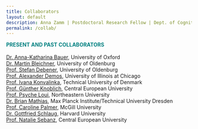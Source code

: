 ```yaml
---
title: Collaborators
layout: default
description: Anna Zamm | Postdoctoral Research Fellow | Dept. of Cognitive Science, CEU
permalink: /collab/
---
```


<span style="color: #008080;"><strong> PRESENT AND PAST COLLABORATORS </strong></span><br/><br/>
[Dr. Anna-Katharina Bauer](https://www.psy.ox.ac.uk/team/anna-katharina-matke-bauer), University of Oxford<br/>
[Dr. Martin Bleichner](https://uol.de/psychologie/neurophysiologie-des-alltags-emmy-noether-gruppe/team/dr-martin-bleichner), University of Oldenburg<br/>
[Prof. Stefan Debener](https://uol.de/neuropsychologie/team/prof-dr-stefan-debener), University of Oldenburg <br/>
[Prof. Alexander Demos](http://alexanderdemos.org/), University of Illinois at Chicago <br/>
[Prof. Ivana Konvalinka](https://www.dtu.dk/english/service/phonebook/person?id=67990&tab=1), Technical University of Denmark<br/>
[Prof. Günther Knoblich](https://somby.ceu.edu/people/gunther-knoblich), Central European University<br/>
[Prof. Psyche Loui](https://www.psycheloui.com/), Northeastern University <br/>
[Dr. Brian Mathias](https://tu-dresden.de/mn/psychologie/ifap/kknw/die-professur/beschaeftigte-1/mathias_brian), Max Planck Institute/Technical University Dresden <br/>
[Prof. Caroline Palmer](https://www.mcgill.ca/spl/palmer), McGill University<br/>
[Dr. Gottfried Schlaug](http://gottfriedschlaug.org/musicianbrain.test/people.php#index), Harvard University <br/>
[Prof. Natalie Sebanz](https://people.ceu.edu/natalie_sebanz), Central European University<br/>
